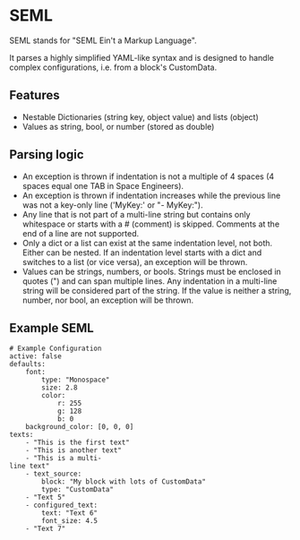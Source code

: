 # SEML
SEML stands for "SEML Ein't a Markup Language".

It parses a highly simplified YAML-like syntax and is designed to handle complex configurations, i.e. from a block's CustomData.

## Features

- Nestable Dictionaries (string key, object value) and lists (object)
- Values as string, bool, or number (stored as double)

## Parsing logic

- An exception is thrown if indentation is not a multiple of 4 spaces (4 spaces equal one TAB in Space Engineers).
- An exception is thrown if indentation increases while the previous line was not a key-only line ('MyKey:' or "- MyKey:").
- Any line that is not part of a multi-line string but contains only whitespace or starts with a # (comment) is skipped. Comments at the end of a line are not supported.
- Only a dict or a list can exist at the same indentation level, not both. Either can be nested. If an indentation level starts with a dict and switches to a list (or vice versa), an exception will be thrown.
- Values can be strings, numbers, or bools. Strings must be enclosed in quotes (") and can span multiple lines. Any indentation in a multi-line string will be considered part of the string. If the value is neither a string, number, nor bool, an exception will be thrown.

## Example SEML
```
# Example Configuration
active: false
defaults:
    font:
        type: "Monospace"
        size: 2.8
        color:
            r: 255
            g: 128
            b: 0
    background_color: [0, 0, 0]
texts:
    - "This is the first text"
    - "This is another text"
    - "This is a multi-
line text"
    - text_source: 
        block: "My block with lots of CustomData"
        type: "CustomData"
    - "Text 5"
    - configured_text:
        text: "Text 6"
        font_size: 4.5
    - "Text 7"
```

